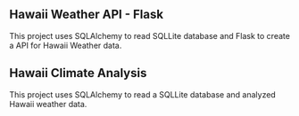 ## Hawaii Weather API - Flask
This project uses SQLAlchemy to read SQLLite database and Flask to create a API for Hawaii Weather data.


## Hawaii Climate Analysis
This project uses SQLAlchemy to read a SQLLite database and analyzed Hawaii weather data.
